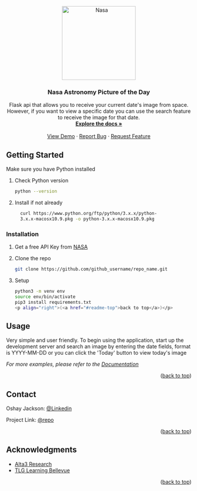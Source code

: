 <a name="readme-top"></a>
<br />

<div align="center">
  <a href="https://github.com/oshayjackson/paradox">
    <img src="https://raw.githubusercontent.com/seanherron/Gov-Webicons/master/images/gov-nasa.svg" alt="Nasa" width="200" height="200">
  </a>
<h3 align="center">Nasa Astronomy Picture of the Day</h3>

  <p align="center">
    Flask api that allows you to receive your current date's image from space. However, if you want to view a specific date you can use the search feature to receive the image for that date.
    <br />
    <a href="https://github.com/oshayjackson/paradox/issues"><strong>Explore the docs »</strong></a>
    <br />
    <br />
    <a href="https://github.com/oshayjackson/paradox/issues">View Demo</a>
    ·
    <a href="https://github.com/oshayjackson/paradox/issues">Report Bug</a>
    ·
    <a href="https://github.com/oshayjackson/paradox/issues">Request Feature</a>
  </p>
</div>

## Getting Started

<p>Make sure you have Python installed</p>

1. Check Python version

   ```sh
   python --version
   ```

2. Install if not already
   ```sh
     curl https://www.python.org/ftp/python/3.x.x/python-
     3.x.x-macosx10.9.pkg -o python-3.x.x-macosx10.9.pkg
   ```

### Installation

1. Get a free API Key from [NASA](https://api.nasa.gov/)

2. Clone the repo
   ```sh
   git clone https://github.com/github_username/repo_name.git
   ```
3. Setup
   ```sh
   python3 -m venv env
   source env/bin/activate
   pip3 install requirements.txt
   <p align="right">(<a href="#readme-top">back to top</a>)</p>
   ```

<!-- USAGE EXAMPLES -->

## Usage

<p alight="left">Very simple and user friendly. To begin using the application, start up the development server and search an image by entering the date fields, format is YYYY-MM-DD or you can click the 'Today' button to view today's image</p>

_For more examples, please refer to the [Documentation](https://example.com)_

<p align="right">(<a href="#readme-top">back to top</a>)</p>

<!-- CONTACT -->

## Contact

Oshay Jackson: [@Linkedin](www.linkedin.com/in/oshayjackson)

Project Link: [@repo](https://github.com/oshayjackson/paradox)

<p align="right">(<a href="#readme-top">back to top</a>)</p>

<!-- ACKNOWLEDGMENTS -->

## Acknowledgments

- [Alta3 Research](https://www.alta360research.com/)
- [TLG Learning Bellevue](https://career.tlglearning.com/)
<p align="right">(<a href="#readme-top">back to top</a>)</p>

